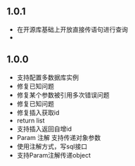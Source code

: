 ## 1.0.1
- 在开源库基础上开放直接传语句进行查询
- 
## 1.0.0
- 支持配置多数据库实例
- 修复已知问题
- 修复某个参数被引用多次错误问题
- 修复已知问题
- 修复插入获取id
- return list
- 支持插入返回自增id
- Param 注解 支持传递对象参数
- 使用注解方式，写sql接口
- 支持Param注解传递object

